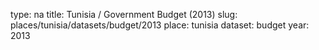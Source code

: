 type: na
title: Tunisia / Government Budget (2013)
slug: places/tunisia/datasets/budget/2013
place: tunisia
dataset: budget
year: 2013
